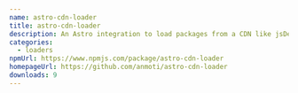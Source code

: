 ```yaml
---
name: astro-cdn-loader
title: astro-cdn-loader
description: An Astro integration to load packages from a CDN like jsDelivr or unpkg.
categories:
  - loaders
npmUrl: https://www.npmjs.com/package/astro-cdn-loader
homepageUrl: https://github.com/anmoti/astro-cdn-loader
downloads: 9
---
```


